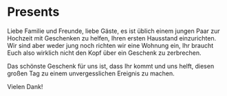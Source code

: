# Presents

Liebe Familie und Freunde, liebe Gäste, es ist üblich einem jungen Paar zur Hochzeit mit Geschenken zu helfen, Ihren ersten Hausstand einzurichten. Wir sind aber weder jung noch richten wir eine Wohnung ein, Ihr braucht Euch also wirklich nicht den Kopf über ein Geschenk zu zerbrechen.

Das schönste Geschenk für uns ist, dass Ihr kommt und uns helft, diesen großen Tag zu einem unvergesslichen Ereignis zu machen.

Vielen Dank!
